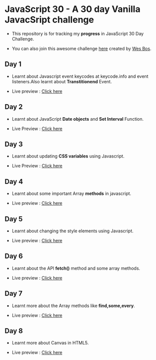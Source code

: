 # JavaScript 30 - A 30 day Vanilla JavacSript challenge

* This repository is for tracking my **progress** in JavaScript 30 Day Challenge.

* You can also join this awesome challenge  [here](https://javascript30.com/) created by [Wes Bos](https://github.com/wesbos).


## Day 1 

 * Learnt about Javascript event keycodes at keycode.info and event listeners.Also learnt about __Transtitionend__ Event.
 
 * Live preview : [Click here](https://kiruthi-1312.github.io/Javascript-30/drumkit/)
 
 
 ## Day 2
 
 * Learnt about JavaScript __Date objects__ and __Set Interval__ Function.
 
 * Live Preview : [Click here](https://kiruthi-1312.github.io/Javascript-30/clock/)


## Day 3

* Learnt about updating __CSS variables__ using Javascript.

* Live Preview :  [Click here](https://kiruthi-1312.github.io/Javascript-30/css_variables/)

## Day 4

* Learnt about some important Array __methods__ in javascript.

* Live preview :  [Click here](https://kiruthi-1312.github.io/Javascript-30/Array/)

## Day 5

* Learnt about changing the style elements using Javascript.

* Live preview :  [Click here](https://kiruthi-1312.github.io/Javascript-30/Flexbox/)

## Day 6 

* Learnt about the API __fetch()__ method and some array methods.

* Live preview : [Click here](https://kiruthi-1312.github.io/Javascript-30/Ajax/)

## Day 7 

* Learnt more about the Array methods like __find,some,every__.

* Live preview : [Click here](https://kiruthi-1312.github.io/Javascript-30/Array%202/)

## Day 8 

* Learnt more about Canvas in HTML5.

* Live preview : [Click here](https://kiruthi-1312.github.io/Javascript-30/HTML5%Canvas/)

